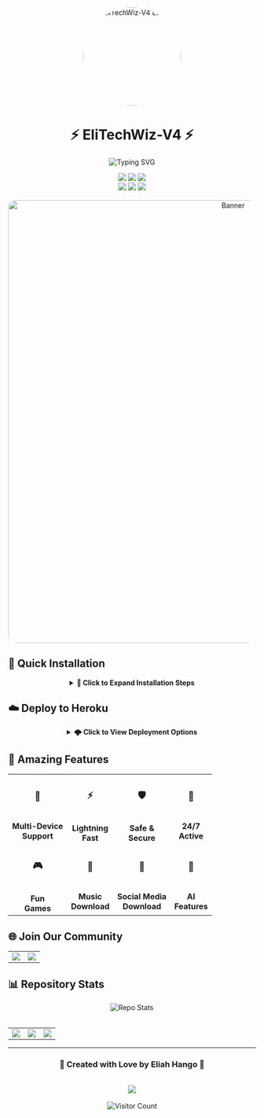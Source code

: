 <div align="center">

<img width="200" src="https://files.catbox.moe/vxxv26.jpeg" alt="EliTechWiz-V4 Logo" style="border-radius: 50%;"/>

# ⚡ EliTechWiz-V4 ⚡
  
<p align="center">
  <img src="https://readme-typing-svg.demolab.com?font=Fira+Code&size=25&pause=1000&color=3CE0F7&center=true&vCenter=true&random=false&width=435&lines=THE+NEXT+GEN+WHATSAPP+BOT;MADE+WITH+%F0%9F%92%96+IN+TANZANIA" alt="Typing SVG" />
</p>

<div align="center">
  <img src="https://img.shields.io/badge/Version-4.0.0-blue?style=for-the-badge&logo=none" />
  <img src="https://img.shields.io/badge/Made_with-Node.js-green?style=for-the-badge&logo=node.js" />
  <img src="https://img.shields.io/badge/Maintained-Yes-cyan?style=for-the-badge&logo=maintenance" />
  <br>
  <img src="https://img.shields.io/github/license/Eliahhango/EliTechWiz-V4?style=for-the-badge&logo=license&color=green" />
  <img src="https://img.shields.io/github/stars/Eliahhango/EliTechWiz-V4?style=for-the-badge&logo=github&color=yellow" />
  <img src="https://img.shields.io/github/forks/Eliahhango/EliTechWiz-V4?style=for-the-badge&logo=github&color=orange" />
</div>

<br>

<img width="900" height="auto" src="https://files.catbox.moe/vxxv26.jpeg" alt="Banner" style="border-radius: 15px;"/>

</div>

## 🚀 Quick Installation

<div align="center">
  <details>
    <summary><b>📱 Click to Expand Installation Steps</b></summary>
    <br>
    <table>
      <tr>
        <th>Step</th>
        <th>Action</th>
        <th>Link</th>
      </tr>
      <tr>
        <td>1️⃣</td>
        <td><b>Fork Repository</b></td>
        <td>
          <a href="https://github.com/Eliahhango/EliTechWiz-V4/fork">
            <img src="https://img.shields.io/badge/Fork_Now-black?style=for-the-badge&logo=github" width="120px">
          </a>
        </td>
      </tr>
      <tr>
        <td>2️⃣</td>
        <td><b>Get Pairing Code</b></td>
        <td>
          <a href="https://ELITECHWIZ-BOT-x15p.onrender.com">
            <img src="https://img.shields.io/badge/Get_Code-blue?style=for-the-badge&logo=whatsapp" width="120px">
          </a>
        </td>
      </tr>
      <tr>
        <td>3️⃣</td>
        <td><b>Scan QR Code</b></td>
        <td>
          <a href="https://Eliah-vevo.onrender.com/qr">
            <img src="https://img.shields.io/badge/Scan_QR-purple?style=for-the-badge&logo=qrcode" width="120px">
          </a>
        </td>
      </tr>
    </table>
  </details>
</div>

## ☁️ Deploy to Heroku

<div align="center">
  <details>
    <summary><b>🌩️ Click to View Deployment Options</b></summary>
    <br>
    <table align="center">
      <tr>
        <td>
          <a href="https://signup.heroku.com">
            <img src="https://img.shields.io/badge/🔰_CREATE_HEROKU_ACCOUNT-purple?style=for-the-badge&logo=heroku" width="300px">
          </a>
        </td>
        <td>
          <a href="https://dashboard.heroku.com/new?template=https://github.com/Eliahhango/EliTechWiz-V4/tree/main">
            <img src="https://img.shields.io/badge/⚡_DEPLOY_TO_HEROKU-blue?style=for-the-badge&logo=heroku" width="300px">
          </a>
        </td>
      </tr>
    </table>
  </details>
</div>

## 🌟 Amazing Features

<div align="center">
  <table>
    <tr>
      <td align="center"><h3>🔄</h3><br><b>Multi-Device<br>Support</b></td>
      <td align="center"><h3>⚡</h3><br><b>Lightning<br>Fast</b></td>
      <td align="center"><h3>🛡️</h3><br><b>Safe &<br>Secure</b></td>
      <td align="center"><h3>🔋</h3><br><b>24/7<br>Active</b></td>
    </tr>
    <tr>
      <td align="center"><h3>🎮</h3><br><b>Fun<br>Games</b></td>
      <td align="center"><h3>🎵</h3><br><b>Music<br>Download</b></td>
      <td align="center"><h3>📱</h3><br><b>Social Media<br>Download</b></td>
      <td align="center"><h3>🤖</h3><br><b>AI<br>Features</b></td>
    </tr>
  </table>
</div>

## 🌐 Join Our Community

<div align="center">
  <table>
    <tr>
      <td>
        <a href="https://whatsapp.com/channel/0029VaeEYF0BvvsZpaTPfL2s">
          <img src="https://img.shields.io/badge/JOIN-WHATSAPP_CHANNEL-2AAB46?style=for-the-badge&logo=whatsapp&logoColor=white">
        </a>
      </td>
      <td>
        <a href="https://www.youtube.com/@eliahhango">
          <img src="https://img.shields.io/badge/SUBSCRIBE-YOUTUBE_CHANNEL-FF0000?style=for-the-badge&logo=youtube&logoColor=white">
        </a>
      </td>
    </tr>
  </table>
</div>

## 📊 Repository Stats

<div align="center">
  <img src="https://github-readme-stats.vercel.app/api/pin/?username=Eliahhango&repo=EliTechWiz-V4&theme=tokyonight&hide_border=true" alt="Repo Stats">
</div>

<br>

<div align="center">
  <table>
    <tr>
      <td>
        <img src="https://img.shields.io/github/last-commit/Eliahhango/EliTechWiz-V4?style=for-the-badge&logo=github&color=blue">
      </td>
      <td>
        <img src="https://img.shields.io/github/issues/Eliahhango/EliTechWiz-V4?style=for-the-badge&logo=github&color=red">
      </td>
      <td>
        <img src="https://img.shields.io/github/contributors/Eliahhango/EliTechWiz-V4?style=for-the-badge&logo=github&color=green">
      </td>
    </tr>
  </table>
</div>

---

<div align="center">
  <h3>💝 Created with Love by Eliah Hango 💝</h3>
  <br>
  <a href="https://github.com/Eliahhango">
    <img src="https://img.shields.io/badge/Follow_@Eliahhango-black?style=for-the-badge&logo=github&logoColor=white">
  </a>
  <br><br>
  <img src="https://profile-counter.glitch.me/EliTechWiz-V4/count.svg" alt="Visitor Count">
</div>

